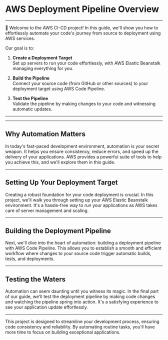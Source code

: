 # AWS Deployment Pipeline Overview

---

🚀 Welcome to the AWS CI-CD project! In this guide, we'll show you how to effortlessly automate your code's journey from source to deployment using AWS services. 

Our goal is to:

1. **Create a Deployment Target**  
   Set up servers to run your code effortlessly, with AWS Elastic Beanstalk managing everything for you.

2. **Build the Pipeline**  
   Connect your source code (from GitHub or other sources) to your deployment target using AWS Code Pipeline.

3. **Test the Pipeline**  
   Validate the pipeline by making changes to your code and witnessing automatic updates.

---


---

## Why Automation Matters

In today's fast-paced development environment, automation is your secret weapon. It helps you ensure consistency, reduce errors, and speed up the delivery of your applications. AWS provides a powerful suite of tools to help you achieve this, and we'll explore them in this guide.

---

## Setting Up Your Deployment Target

Creating a robust foundation for your code deployment is crucial. In this project, we'll walk you through setting up your AWS Elastic Beanstalk environment. It's a hassle-free way to run your applications as AWS takes care of server management and scaling.

---

## Building the Deployment Pipeline

Next, we'll dive into the heart of automation: building a deployment pipeline with AWS Code Pipeline. This allows you to establish a smooth and efficient workflow where changes to your source code trigger automatic builds, tests, and deployments.

---

## Testing the Waters

Automation can seem daunting until you witness its magic. In the final part of our guide, we'll test the deployment pipeline by making code changes and watching the pipeline spring into action. It's a satisfying experience to see your application update effortlessly.

---



This project is designed to streamline your development process, ensuring code consistency and reliability. By automating routine tasks, you'll have more time to focus on building exceptional applications.

